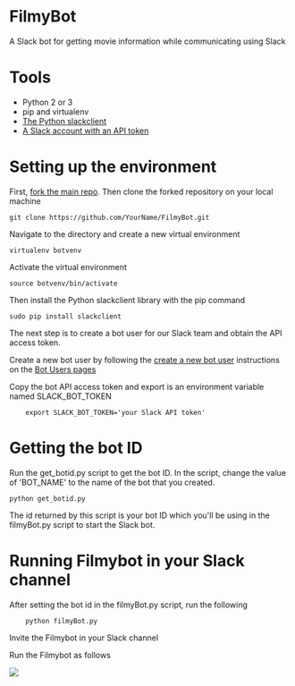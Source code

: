 # FilmyBot
A Slack bot for getting movie information while communicating using Slack

# Tools
- Python 2 or 3
- pip and virtualenv
- [The Python slackclient](https://github.com/slackapi/python-slackclient)
- [A Slack account with an API token](https://api.slack.com/)

# Setting up the environment
First, [fork the main repo](https://github.com/SaishRedkar/FilmyBot). Then clone the forked repository on your local machine

    git clone https://github.com/YourName/FilmyBot.git
    
Navigate to the directory and create a new virtual environment
    
    virtualenv botvenv
    
Activate the virtual environment
    
    source botvenv/bin/activate

Then install the Python slackclient library with the pip command
    
    sudo pip install slackclient
    
The next step is to create a bot user for our Slack team and obtain the API access token.

Create a new bot user by following the [create a new bot user](https://my.slack.com/services/new/bot) instructions on the [Bot Users pages](https://api.slack.com/bot-users)

Copy the bot API access token and export is an environment variable named SLACK_BOT_TOKEN

        export SLACK_BOT_TOKEN='your Slack API token'

# Getting the bot ID
Run the get_botid.py script to get the bot ID. In the script, change the value of 'BOT_NAME' to the name of the bot that you created. 
    
    python get_botid.py

The id returned by this script is your bot ID which you'll be using in the filmyBot.py script to start the Slack bot.

# Running Filmybot in your Slack channel
After setting the bot id in the filmyBot.py script, run the following

        python filmyBot.py
 
Invite the Filmybot in your Slack channel

Run the Filmybot as follows

![](https://media.giphy.com/media/ATHbDClEEA1m8/giphy.gif)


